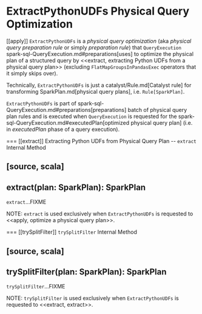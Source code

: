 # ExtractPythonUDFs Physical Query Optimization

[[apply]]
`ExtractPythonUDFs` is a *physical query optimization* (aka _physical query preparation rule_ or simply _preparation rule_) that `QueryExecution` spark-sql-QueryExecution.md#preparations[uses] to optimize the physical plan of a structured query by <<extract, extracting Python UDFs from a physical query plan>> (excluding `FlatMapGroupsInPandasExec` operators that it simply skips over).

Technically, `ExtractPythonUDFs` is just a catalyst/Rule.md[Catalyst rule] for transforming SparkPlan.md[physical query plans], i.e. `Rule[SparkPlan]`.

`ExtractPythonUDFs` is part of spark-sql-QueryExecution.md#preparations[preparations] batch of physical query plan rules and is executed when `QueryExecution` is requested for the spark-sql-QueryExecution.md#executedPlan[optimized physical query plan] (i.e. in *executedPlan* phase of a query execution).

=== [[extract]] Extracting Python UDFs from Physical Query Plan -- `extract` Internal Method

[source, scala]
----
extract(plan: SparkPlan): SparkPlan
----

`extract`...FIXME

NOTE: `extract` is used exclusively when `ExtractPythonUDFs` is requested to <<apply, optimize a physical query plan>>.

=== [[trySplitFilter]] `trySplitFilter` Internal Method

[source, scala]
----
trySplitFilter(plan: SparkPlan): SparkPlan
----

`trySplitFilter`...FIXME

NOTE: `trySplitFilter` is used exclusively when `ExtractPythonUDFs` is requested to <<extract, extract>>.
